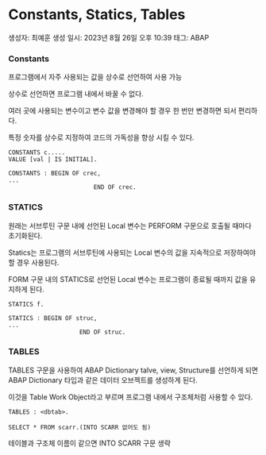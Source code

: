 # Constants, Statics, Tables

생성자: 최예훈
생성 일시: 2023년 8월 26일 오후 10:39
태그: ABAP

### Constants

프로그램에서 자주 사용되는 값을 상수로 선언하여 사용 가능

상수로 선언하면 프로그램 내에서 바꿀 수 없다.

여러 곳에 사용되는 변수이고 변수 값을 변경해야 할 경우 한 번만 변경하면 되서 편리하다.

특정 숫자를 상수로 지정하여 코드의 가독성을 향상 시킬 수 있다.

```abap
CONSTANTS c.....
VALUE [val | IS INITIAL].

CONSTANTS : BEGIN OF crec,
...
						END OF crec.
```

### STATICS

원래는 서브루틴 구문 내에 선언된 Local 변수는 PERFORM 구문으로 호출될 때마다 초기화된다. 

Statics는 프로그램의 서브루틴에 사용되는 Local 변수의 값을 지속적으로 저장하여야 할 경우 사용된다.

FORM 구문 내의 STATICS로 선언된 Local 변수는 프로그램이 종료될 때까지 값을 유지하게 된다. 

```abap
STATICS f.

STATICS : BEGIN OF struc,
...
					END OF struc.
```

### TABLES

TABLES 구문을 사용하여 ABAP Dictionary talve, view, Structure를 선언하게 되면 ABAP Dictionary 타입과 같은 데이터 오브젝트를 생성하게 된다.

이것을 Table Work Object라고 부르며 프로그램 내에서 구조체처럼 사용할 수 있다.

```abap
TABLES : <dbtab>.
```

```abap
SELECT * FROM scarr.(INTO SCARR 없어도 됨)
```

테이블과 구조체 이름이 같으면 INTO SCARR 구문 생략